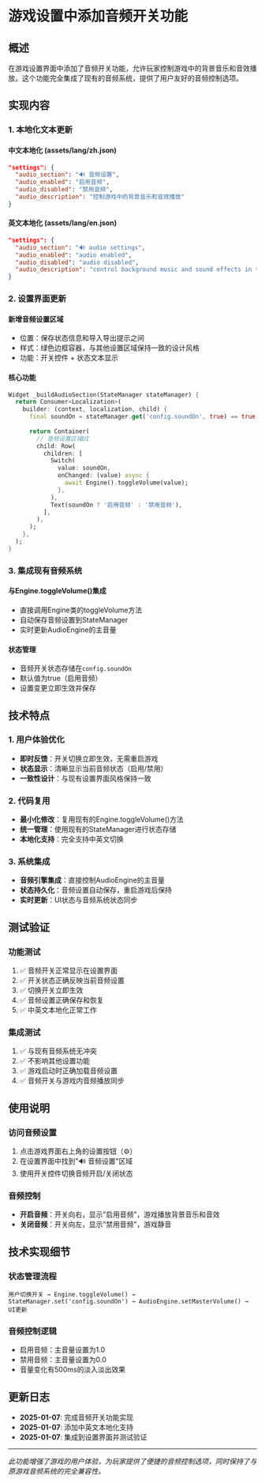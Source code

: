 # 游戏设置中添加音频开关功能

## 概述

在游戏设置界面中添加了音频开关功能，允许玩家控制游戏中的背景音乐和音效播放。这个功能完全集成了现有的音频系统，提供了用户友好的音频控制选项。

## 实现内容

### 1. 本地化文本更新

#### 中文本地化 (assets/lang/zh.json)
```json
"settings": {
  "audio_section": "🔊 音频设置",
  "audio_enabled": "启用音频",
  "audio_disabled": "禁用音频", 
  "audio_description": "控制游戏中的背景音乐和音效播放"
}
```

#### 英文本地化 (assets/lang/en.json)
```json
"settings": {
  "audio_section": "🔊 audio settings",
  "audio_enabled": "audio enabled",
  "audio_disabled": "audio disabled",
  "audio_description": "control background music and sound effects in the game"
}
```

### 2. 设置界面更新

#### 新增音频设置区域
- 位置：保存状态信息和导入导出提示之间
- 样式：绿色边框容器，与其他设置区域保持一致的设计风格
- 功能：开关控件 + 状态文本显示

#### 核心功能
```dart
Widget _buildAudioSection(StateManager stateManager) {
  return Consumer<Localization>(
    builder: (context, localization, child) {
      final soundOn = stateManager.get('config.soundOn', true) == true;
      
      return Container(
        // 音频设置区域UI
        child: Row(
          children: [
            Switch(
              value: soundOn,
              onChanged: (value) async {
                await Engine().toggleVolume(value);
              },
            ),
            Text(soundOn ? '启用音频' : '禁用音频'),
          ],
        ),
      );
    },
  );
}
```

### 3. 集成现有音频系统

#### 与Engine.toggleVolume()集成
- 直接调用Engine类的toggleVolume方法
- 自动保存音频设置到StateManager
- 实时更新AudioEngine的主音量

#### 状态管理
- 音频开关状态存储在`config.soundOn`
- 默认值为true（启用音频）
- 设置变更立即生效并保存

## 技术特点

### 1. 用户体验优化
- **即时反馈**：开关切换立即生效，无需重启游戏
- **状态显示**：清晰显示当前音频状态（启用/禁用）
- **一致性设计**：与现有设置界面风格保持一致

### 2. 代码复用
- **最小化修改**：复用现有的Engine.toggleVolume()方法
- **统一管理**：使用现有的StateManager进行状态存储
- **本地化支持**：完全支持中英文切换

### 3. 系统集成
- **音频引擎集成**：直接控制AudioEngine的主音量
- **状态持久化**：音频设置自动保存，重启游戏后保持
- **实时更新**：UI状态与音频系统状态同步

## 测试验证

### 功能测试
1. ✅ 音频开关正常显示在设置界面
2. ✅ 开关状态正确反映当前音频设置
3. ✅ 切换开关立即生效
4. ✅ 音频设置正确保存和恢复
5. ✅ 中英文本地化正常工作

### 集成测试
1. ✅ 与现有音频系统无冲突
2. ✅ 不影响其他设置功能
3. ✅ 游戏启动时正确加载音频设置
4. ✅ 音频开关与游戏内音频播放同步

## 使用说明

### 访问音频设置
1. 点击游戏界面右上角的设置按钮（⚙️）
2. 在设置界面中找到"🔊 音频设置"区域
3. 使用开关控件切换音频开启/关闭状态

### 音频控制
- **开启音频**：开关向右，显示"启用音频"，游戏播放背景音乐和音效
- **关闭音频**：开关向左，显示"禁用音频"，游戏静音

## 技术实现细节

### 状态管理流程
```
用户切换开关 → Engine.toggleVolume() → StateManager.set('config.soundOn') → AudioEngine.setMasterVolume() → UI更新
```

### 音频控制逻辑
- 启用音频：主音量设置为1.0
- 禁用音频：主音量设置为0.0
- 音量变化有500ms的淡入淡出效果

## 更新日志

- **2025-01-07**: 完成音频开关功能实现
- **2025-01-07**: 添加中英文本地化支持
- **2025-01-07**: 集成到设置界面并测试验证

---

*此功能增强了游戏的用户体验，为玩家提供了便捷的音频控制选项，同时保持了与原游戏音频系统的完全兼容性。*
